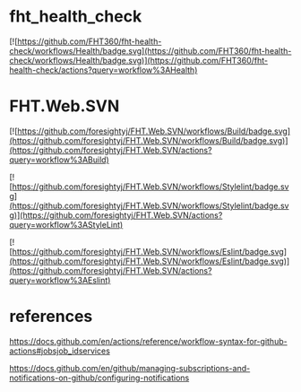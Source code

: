 # fht_health_check

[![https://github.com/FHT360/fht-health-check/workflows/Health/badge.svg](https://github.com/FHT360/fht-health-check/workflows/Health/badge.svg)](https://github.com/FHT360/fht-health-check/actions?query=workflow%3AHealth)

# FHT.Web.SVN
[![https://github.com/foresightyj/FHT.Web.SVN/workflows/Build/badge.svg](https://github.com/foresightyj/FHT.Web.SVN/workflows/Build/badge.svg)](https://github.com/foresightyj/FHT.Web.SVN/actions?query=workflow%3ABuild)

[![https://github.com/foresightyj/FHT.Web.SVN/workflows/Stylelint/badge.svg](https://github.com/foresightyj/FHT.Web.SVN/workflows/Stylelint/badge.svg)](https://github.com/foresightyj/FHT.Web.SVN/actions?query=workflow%3AStyleLint)

[![https://github.com/foresightyj/FHT.Web.SVN/workflows/Eslint/badge.svg](https://github.com/foresightyj/FHT.Web.SVN/workflows/Eslint/badge.svg)](https://github.com/foresightyj/FHT.Web.SVN/actions?query=workflow%3AEslint)

<!-- # fht-web-vue

[![https://github.com/foresightyj/fht-web-vue/workflows/Stylelint/badge.svg](https://github.com/foresightyj/fht-web-vue/workflows/Stylelint/badge.svg)](https://github.com/foresightyj/fht-web-vue/actions?query=workflow%3AStylelint)

[![https://github.com/foresightyj/fht-web-vue/workflows/Eslint/badge.svg](https://github.com/foresightyj/fht-web-vue/workflows/Eslint/badge.svg)](https://github.com/foresightyj/fht-web-vue/actions?query=workflow%3AEslint)

[![https://github.com/foresightyj/fht-web-vue/workflows/VueTypeCheck/badge.svg](https://github.com/foresightyj/fht-web-vue/workflows/VueTypeCheck/badge.svg)](https://github.com/foresightyj/fht-web-vue/actions?query=workflow%3AVueTypeCheck) -->


# references

https://docs.github.com/en/actions/reference/workflow-syntax-for-github-actions#jobsjob_idservices

https://docs.github.com/en/github/managing-subscriptions-and-notifications-on-github/configuring-notifications